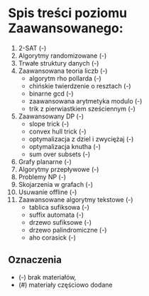 # Spis treści poziomu Zaawansowanego:
1. 2-SAT (-)
2. Algorytmy randomizowane (-)
3. Trwałe struktury danych (-)
4. Zaawansowana teoria liczb (-)
   - algorytm rho pollarda (-)
   - chińskie twierdzenie o resztach (-)
   - binarne gcd (-)
   - zaawansowana arytmetyka modulo (-)
   - trik z pierwiastkiem sześciennym (-)
5. Zaawansowany DP (-)
   - slope trick (-)
   - convex hull trick (-)
   - optymalizacja z dziel i zwyciężaj (-)
   - optymalizacja knutha (-)
   - sum over subsets (-)
6. Grafy planarne (-)
7. Algorytmy przepływowe (-)
8. Problemy NP (-)
9. Skojarzenia w grafach (-)
10. Usuwanie offline (-)
11. Zaawansowane algorytmy tekstowe (-)
    - tablica sufiksowa (-)
    - suffix automata (-)
    - drzewo sufiksowe (-)
    - drzewo palindromiczne (-)
    - aho corasick (-)

## Oznaczenia
- (-) brak materiałów,
- (#) materiały częściowo dodane
